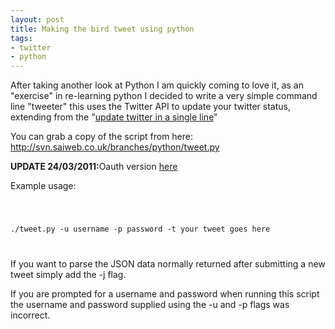 ```yaml
--- 
layout: post
title: Making the bird tweet using python
tags: 
- twitter
- python
---
```

After taking another look at Python I am quickly coming to love it, as an "exercise" in re-learning python I decided to write a very simple command line "tweeter" this uses the Twitter API to update your twitter status, extending from the "<a href="http://www.saiweb.co.uk/linux/update-twitter-in-a-single-line">update twitter in a single line</a>"

You can grab a copy of the script from here: <a href="http://svn.saiweb.co.uk/branches/python/tweet.py">http://svn.saiweb.co.uk/branches/python/tweet.py</a>

<strong>UPDATE 24/03/2011:</strong>Oauth version <a href="https://github.com/Oneiroi/nagios_addons/blob/master/twitter/nagios_bot.py">here</a>

Example usage:

<code lang="bash">


./tweet.py -u username -p password -t your tweet goes here


</code>

If you want to parse the JSON data normally returned after submitting a new tweet simply add the -j flag.

If you are prompted for a username and password when running this script the username and password supplied using the -u and -p flags was incorrect.






